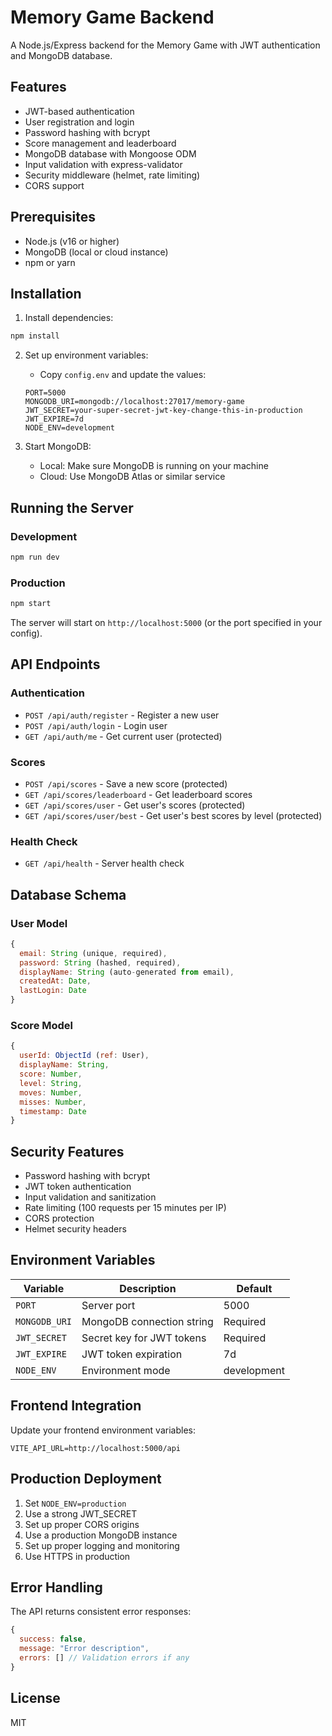 # Memory Game Backend

A Node.js/Express backend for the Memory Game with JWT authentication and MongoDB database.

## Features

- JWT-based authentication
- User registration and login
- Password hashing with bcrypt
- Score management and leaderboard
- MongoDB database with Mongoose ODM
- Input validation with express-validator
- Security middleware (helmet, rate limiting)
- CORS support

## Prerequisites

- Node.js (v16 or higher)
- MongoDB (local or cloud instance)
- npm or yarn

## Installation

1. Install dependencies:
```bash
npm install
```

2. Set up environment variables:
   - Copy `config.env` and update the values:
   ```env
   PORT=5000
   MONGODB_URI=mongodb://localhost:27017/memory-game
   JWT_SECRET=your-super-secret-jwt-key-change-this-in-production
   JWT_EXPIRE=7d
   NODE_ENV=development
   ```

3. Start MongoDB:
   - Local: Make sure MongoDB is running on your machine
   - Cloud: Use MongoDB Atlas or similar service

## Running the Server

### Development
```bash
npm run dev
```

### Production
```bash
npm start
```

The server will start on `http://localhost:5000` (or the port specified in your config).

## API Endpoints

### Authentication
- `POST /api/auth/register` - Register a new user
- `POST /api/auth/login` - Login user
- `GET /api/auth/me` - Get current user (protected)

### Scores
- `POST /api/scores` - Save a new score (protected)
- `GET /api/scores/leaderboard` - Get leaderboard scores
- `GET /api/scores/user` - Get user's scores (protected)
- `GET /api/scores/user/best` - Get user's best scores by level (protected)

### Health Check
- `GET /api/health` - Server health check

## Database Schema

### User Model
```javascript
{
  email: String (unique, required),
  password: String (hashed, required),
  displayName: String (auto-generated from email),
  createdAt: Date,
  lastLogin: Date
}
```

### Score Model
```javascript
{
  userId: ObjectId (ref: User),
  displayName: String,
  score: Number,
  level: String,
  moves: Number,
  misses: Number,
  timestamp: Date
}
```

## Security Features

- Password hashing with bcrypt
- JWT token authentication
- Input validation and sanitization
- Rate limiting (100 requests per 15 minutes per IP)
- CORS protection
- Helmet security headers

## Environment Variables

| Variable | Description | Default |
|----------|-------------|---------|
| `PORT` | Server port | 5000 |
| `MONGODB_URI` | MongoDB connection string | Required |
| `JWT_SECRET` | Secret key for JWT tokens | Required |
| `JWT_EXPIRE` | JWT token expiration | 7d |
| `NODE_ENV` | Environment mode | development |

## Frontend Integration

Update your frontend environment variables:
```env
VITE_API_URL=http://localhost:5000/api
```

## Production Deployment

1. Set `NODE_ENV=production`
2. Use a strong JWT_SECRET
3. Set up proper CORS origins
4. Use a production MongoDB instance
5. Set up proper logging and monitoring
6. Use HTTPS in production

## Error Handling

The API returns consistent error responses:
```javascript
{
  success: false,
  message: "Error description",
  errors: [] // Validation errors if any
}
```

## License

MIT 